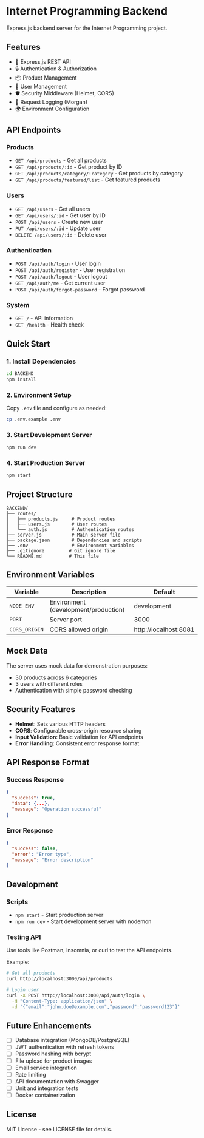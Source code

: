 # Internet Programming Backend

Express.js backend server for the Internet Programming project.

## Features

- 🚀 Express.js REST API
- 🔒 Authentication & Authorization
- 📦 Product Management
- 👤 User Management
- 🛡️ Security Middleware (Helmet, CORS)
- 📝 Request Logging (Morgan)
- 🌍 Environment Configuration

## API Endpoints

### Products
- `GET /api/products` - Get all products
- `GET /api/products/:id` - Get product by ID
- `GET /api/products/category/:category` - Get products by category
- `GET /api/products/featured/list` - Get featured products

### Users
- `GET /api/users` - Get all users
- `GET /api/users/:id` - Get user by ID
- `POST /api/users` - Create new user
- `PUT /api/users/:id` - Update user
- `DELETE /api/users/:id` - Delete user

### Authentication
- `POST /api/auth/login` - User login
- `POST /api/auth/register` - User registration
- `POST /api/auth/logout` - User logout
- `GET /api/auth/me` - Get current user
- `POST /api/auth/forgot-password` - Forgot password

### System
- `GET /` - API information
- `GET /health` - Health check

## Quick Start

### 1. Install Dependencies
```bash
cd BACKEND
npm install
```

### 2. Environment Setup
Copy `.env` file and configure as needed:
```bash
cp .env.example .env
```

### 3. Start Development Server
```bash
npm run dev
```

### 4. Start Production Server
```bash
npm start
```

## Project Structure

```
BACKEND/
├── routes/
│   ├── products.js     # Product routes
│   ├── users.js        # User routes
│   └── auth.js         # Authentication routes
├── server.js           # Main server file
├── package.json        # Dependencies and scripts
├── .env                # Environment variables
├── .gitignore         # Git ignore file
└── README.md          # This file
```

## Environment Variables

| Variable | Description | Default |
|----------|-------------|---------|
| `NODE_ENV` | Environment (development/production) | development |
| `PORT` | Server port | 3000 |
| `CORS_ORIGIN` | CORS allowed origin | http://localhost:8081 |

## Mock Data

The server uses mock data for demonstration purposes:
- 30 products across 6 categories
- 3 users with different roles
- Authentication with simple password checking

## Security Features

- **Helmet**: Sets various HTTP headers
- **CORS**: Configurable cross-origin resource sharing
- **Input Validation**: Basic validation for API endpoints
- **Error Handling**: Consistent error response format

## API Response Format

### Success Response
```json
{
  "success": true,
  "data": {...},
  "message": "Operation successful"
}
```

### Error Response
```json
{
  "success": false,
  "error": "Error type",
  "message": "Error description"
}
```

## Development

### Scripts
- `npm start` - Start production server
- `npm run dev` - Start development server with nodemon

### Testing API
Use tools like Postman, Insomnia, or curl to test the API endpoints.

Example:
```bash
# Get all products
curl http://localhost:3000/api/products

# Login user
curl -X POST http://localhost:3000/api/auth/login \
  -H "Content-Type: application/json" \
  -d '{"email":"john.doe@example.com","password":"password123"}'
```

## Future Enhancements

- [ ] Database integration (MongoDB/PostgreSQL)
- [ ] JWT authentication with refresh tokens
- [ ] Password hashing with bcrypt
- [ ] File upload for product images
- [ ] Email service integration
- [ ] Rate limiting
- [ ] API documentation with Swagger
- [ ] Unit and integration tests
- [ ] Docker containerization

## License

MIT License - see LICENSE file for details.

